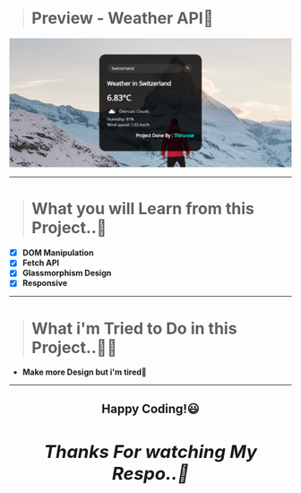 ># **Preview - Weather API📌** </h1>
![Design](https://github.com/Thiru-cse/Fullstack-Developer/blob/main/My-Project-Screenshots/Thiru-Weather%20Si.png?raw=true)

____

># What you will **Learn** from this **Project..📜**

* [x] **DOM Manipulation**
* [x] **Fetch API**
* [x] **Glassmorphism Design**
* [x] **Responsive**

___ 

> # What i'm **Tried** to Do in this Project..🐱‍🏍

* **Make more Design but i'm tired🥴**

___



**<h2 align=center>Happy Coding!😃**
**<h2 align=center>_Thanks For watching My Respo..💖_**



